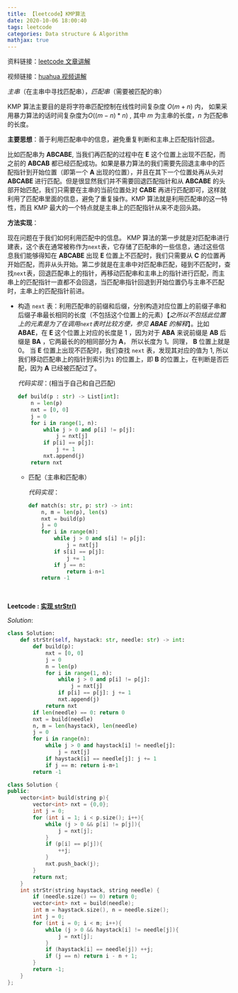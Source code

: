 ```yaml
---
title: 【leetcode】KMP算法
date: 2020-10-06 18:00:40
tags: leetcode
categories: Data structure & Algorithm
mathjax: true
---
```


资料链接：[leetcode 文章讲解](https://leetcode-cn.com/problems/implement-strstr/solution/bang-ni-ba-kmpsuan-fa-xue-ge-tong-tou-ming-ming-ba/)

视频链接：[huahua 视频讲解](https://www.youtube.com/watch?v=uKr9qIZMtzw)

*主串*（在主串中寻找匹配串），*匹配串*（需要被匹配的串）

KMP 算法主要目的是将字符串匹配控制在线性时间复杂度 $O(m+n)$ 内， 如果采用暴力算法的话时间复杂度为$O((m-n)*n)$ , 其中 $m$ 为主串的长度，$n$ 为匹配串的长度。

**主要思想**：善于利用匹配串中的信息，避免重复判断和主串上匹配指针回退。

比如匹配串为 **ABCABE**, 当我们再匹配的过程中在 **E** 这个位置上出现不匹配，而之前的 **ABCAB** 都已经匹配成功。如果是暴力算法的我们需要先回退主串中的匹配指针到开始位置（即第一个 **A** 出现的位置），并且在其下一个位置处再从头对 **ABCABE** 进行匹配。但是很显然我们并不需要回退匹配指针和从 **ABCABE** 的头部开始匹配，我们只需要在主串的当前位置处对 **CABE** 再进行匹配即可，这样就利用了匹配串里面的信息，避免了重复操作。KMP 算法就是利用匹配串的这一特性，而且 KMP 最大的一个特点就是主串上的匹配指针从来不走回头路。

<!-- more -->

**方法实现**：

现在问题在于我们如何利用匹配中的信息。 KMP 算法的第一步就是对匹配串进行建表，这个表在通常被称作为`next`表，它存储了匹配串的一些信息，通过这些信息我们能够得知在 **ABCABE** 出现 **E** 位置上不匹配时，我们只需要从 **C** 的位置再开始匹配，而非从头开始。第二步就是在主串中对匹配串匹配，碰到不匹配时，查找`next`表，回退匹配串上的指针，再移动匹配串和主串上的指针进行匹配，而主串上的匹配指针一直都不会回退，当匹配串指针回退到开始位置仍与主串不匹配时，主串上的匹配指针前进。

 * 构造 `next` 表：利用匹配串的前缀和后缀，分别构造对应位置上的前缀子串和后缀子串最长相同的长度（不包括这个位置上的元素）【*之所以不包括此位置上的元素是为了在调用`next`表时比较方便，参见 **ABAE** 的解释*】。比如 **ABAE**，在 **E** 这个位置上对应的长度是 $1$ ，因为对于 **ABA** 来说前缀是 **AB** 后缀是 **BA** ，它两最长的的相同部分为 **A**， 所以长度为 $1$。同理， **B** 位置上就是 $0$。 当 **E** 位置上出现不匹配时，我们查找 `next` 表，发现其对应的值为 $1$, 所以我们移动匹配串上的指针到索引为`1` 的位置上，即 **B** 的位置上，在判断是否匹配，因为 **A** 已经被匹配过了。

   *代码实现*：(相当于自己和自己匹配)

   ```python
   def build(p : str) -> List[int]:
       n = len(p)
       nxt = [0, 0]
       j = 0
       for i in range(1, n):
           while j > 0 and p[i] != p[j]:
               j = nxt[j]
           if p[i] == p[j]:
               j += 1
           nxt.append(j)
       return nxt
   ```

   * 匹配（主串和匹配串）

     *代码实现*：

     ```python
     def match(s: str, p: str) -> int:
         n, m = len(p), len(s)
         nxt = build(p)
         j = 0
         for i in range(m):
             while j > 0 and s[i] != p[j]:
                 j = nxt[j]
             if s[i] == p[j]:
                 j += 1
             if j == n:
                 return i-n+1
         return -1
     ```

   ​			

**Leetcode : [实现 strStr()](https://leetcode-cn.com/leetbook/read/top-interview-questions-easy/xnr003/)**

*Solution*:

````python
class Solution:
    def strStr(self, haystack: str, needle: str) -> int:
        def build(p):
            nxt = [0, 0]
            j = 0
            n = len(p)
            for i in range(1, n):
                while j > 0 and p[i] != p[j]:
                    j = nxt[j]
                if p[i] == p[j]: j += 1
                nxt.append(j)
            return nxt
        if len(needle) == 0: return 0
        nxt = build(needle)
        n, m = len(haystack), len(needle)
        j = 0
        for i in range(n):
            while j > 0 and haystack[i] != needle[j]:
                j = nxt[j]
            if haystack[i] == needle[j]: j += 1
            if j == m: return i-m+1
        return -1

````

````c++
class Solution {
public:
    vector<int> build(string p){
        vector<int> nxt = {0,0};
        int j = 0;
        for (int i = 1; i < p.size(); i++){
            while (j > 0 && p[i] != p[j]){
                j = nxt[j];
            }
            if (p[i] == p[j]){
                ++j;
            }
            nxt.push_back(j);
        }
        return nxt;
    }
    int strStr(string haystack, string needle) {
        if (needle.size() == 0) return 0;
        vector<int> nxt = build(needle);
        int m = haystack.size(), n = needle.size();
        int j = 0;
        for (int i = 0; i < m; i++){
            while (j > 0 && haystack[i] != needle[j]){
                j = nxt[j];
            }
            if (haystack[i] == needle[j]) ++j;
            if (j == n) return i - n + 1;
        }
        return -1;
    }
};
````





  